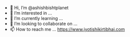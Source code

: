 - 👋 Hi, I’m @ashishbishtplanet
- 👀 I’m interested in ...
- 🌱 I’m currently learning ...
- 💞️ I’m looking to collaborate on ...
- 📫 How to reach me ... https://www.jyotishikirtibhai.com

<!--- https://www.jyotishikirtibhai.com
ashishbishtplanet/ashishbishtplanet is a ✨ special ✨ repository because its `README.md` (this file) appears on your GitHub profile.
You can click the Preview link to take a look at your changes.
--->
